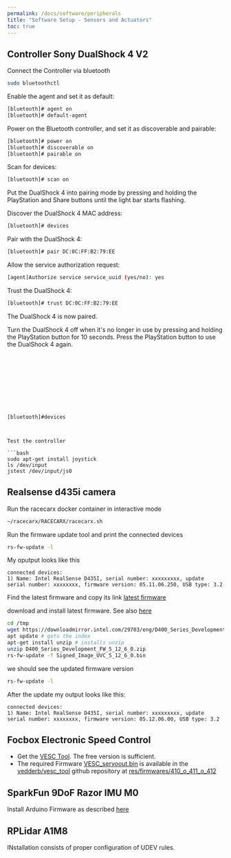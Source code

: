 ```yaml
---
permalink: /docs/software/peripherals
title: "Software Setup - Sensors and Actuators"
toc: true
---
```



## Controller Sony DualShock 4 V2
Connect the Controller via bluetooth

```bash
sudo bluetoothctl
```
Enable the agent and set it as default:

```bash
[bluetooth]# agent on
[bluetooth]# default-agent
```

Power on the Bluetooth controller, and set it as discoverable and pairable:

```bash
[bluetooth]# power on
[bluetooth]# discoverable on
[bluetooth]# pairable on
```

Scan for devices:

```bash
[bluetooth]# scan on
```

Put the DualShock 4 into pairing mode by pressing and holding the PlayStation and Share buttons until the light bar starts flashing.

Discover the DualShock 4 MAC address:

```bash
[bluetooth]# devices
```

Pair with the DualShock 4:

```bash
[bluetooth]# pair DC:0C:FF:B2:79:EE
```

Allow the service authorization request:

```bash
[agent]Authorize service service_uuid (yes/no): yes
```

Trust the DualShock 4:

```bash
[bluetooth]# trust DC:0C:FF:B2:79:EE
```

The DualShock 4 is now paired.

Turn the DualShock 4 off when it's no longer in use by pressing and holding the PlayStation button for 10 seconds. Press the PlayStation button to use the DualShock 4 again.


```










[bluetooth]#devices



Test the controller

```bash
sudo apt-get install joystick
ls /dev/input 
jstest /dev/input/js0
```

## Realsense d435i camera
Run the racecarx docker container in interactive mode

```bash
~/racecarx/RACECARX/racecarx.sh
```

Run the firmware update tool and print the connected devices

```bash
rs-fw-update -l
```

My oputput looks like this

```
connected devices:
1) Name: Intel RealSense D435I, serial number: xxxxxxxxx, update serial number: xxxxxxxx, firmware version: 05.11.06.250, USB type: 3.2
```

Find the latest firmware and copy its link 
[latest firmware](https://downloadcenter.intel.com/download/29255/Latest-Firmware-for-Intel-RealSense-D400-Product-Family?product=128255)

download and install latest firmware. See also [here](https://dev.intelrealsense.com/docs/firmware-update-tool)

```bash
cd /tmp
wget https://downloadmirror.intel.com/29703/eng/D400_Series_Development_FW_5_12_6_0.zip
apt update # gets the index
apt-get install unzip # installs unzip
unzip D400_Series_Development_FW_5_12_6_0.zip
rs-fw-update -f Signed_Image_UVC_5_12_6_0.bin
```

we should see the updated firmware version

```bash
rs-fw-update -l
```

After the update my output looks like this:
```
connected devices:
1) Name: Intel RealSense D435I, serial number: xxxxxxxxx, update serial number: xxxxxxxx, firmware version: 05.12.06.00, USB type: 3.2
```



## Focbox Electronic Speed Control
* Get the [VESC Tool](https://vesc-project.com/vesc_tool). The free version is sufficient. 
* The required Firmware [VESC_servoout.bin](https://github.com/vedderb/vesc_tool/blob/master/res/firmwares/410_o_411_o_412/VESC_servoout.bin) is available in the [vedderb/vesc_tool](https://github.com/vedderb/vesc_tool) github repository at [res/firmwares/410_o_411_o_412](https://github.com/vedderb/vesc_tool/blob/master/res/firmwares/410_o_411_o_412/)

## SparkFun 9DoF Razor IMU M0
Install Arduino Firmware as described [here](https://github.com/MarkBroerkens/razor_imu_9dof)

## RPLidar A1M8
INstallation consists of proper configuration of UDEV rules.



